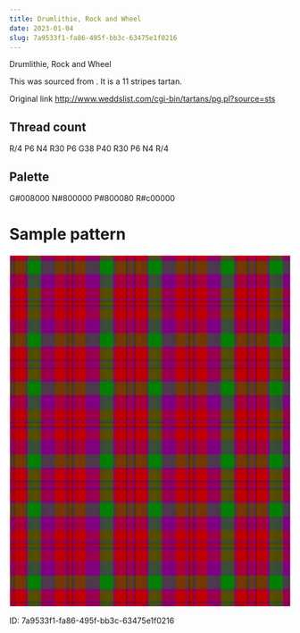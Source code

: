 ```yaml
---
title: Drumlithie, Rock and Wheel
date: 2023-01-04
slug: 7a9533f1-fa86-495f-bb3c-63475e1f0216
---
```

Drumlithie, Rock and Wheel

This was sourced from <no value>.  It is a 11 stripes tartan.

Original link http://www.weddslist.com/cgi-bin/tartans/pg.pl?source=sts

## Thread count
R/4 P6 N4 R30 P6 G38 P40 R30 P6 N4 R/4

## Palette
G#008000 N#800000 P#800080 R#c00000

# Sample pattern

![Tartan detail](tartan.png "R/4 P6 N4 R30 P6 G38 P40 R30 P6 N4 R/4 tartan")

ID: 7a9533f1-fa86-495f-bb3c-63475e1f0216